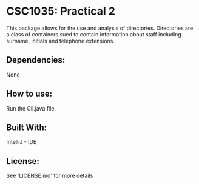 CSC1035: Practical 2
====================
This package allows  for the use and analysis of directories. Directories are a class of containers sued to contain 
information about staff including surname, initials and telephone extensions.

Dependencies:
-------------
None

How to use:
-----------
Run the Cli.java file.

Built With:
-----------
IntelliJ - IDE

License:
--------
See 'LICENSE.md' for more details